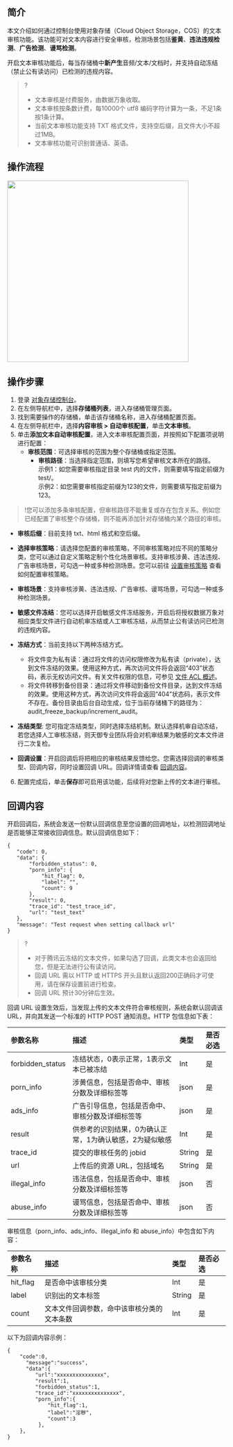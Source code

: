 ## 简介

本文介绍如何通过控制台使用对象存储（Cloud Object Storage，COS）的文本审核功能。该功能可对文本内容进行安全审核，检测场景包括**鉴黄**、**违法违规检测**、**广告检测**、**谩骂检测**。

开启文本审核功能后，每当存储桶中**新产生**音频/文本/文档时，并支持自动冻结（禁止公有读访问）已检测的违规内容。



>?
> - 文本审核是付费服务，由数据万象收取。
> - 文本审核按条数计费，每10000个 utf8 编码字符计算为一条，不足1条按1条计算。
> - 当前文本审核功能支持 TXT 格式文件，支持空后缀，且文件大小不超过1MB。
> - 文本审核功能可识别普通话、英语。
> 

## 操作流程
<img style="width:418px; max-width: inherit;" src="https://staticintl.cloudcachetci.com/yehe/backend-news/3YaP402_PRELIM__%E6%95%B0%E6%8D%AE%E4%B8%87%E8%B1%A1_%E4%BA%A7%E5%93%81%E7%9B%AE%E5%BD%95_%E4%B8%AD%E8%AF%91%E8%8B%B1_EN-US-1.png" />

## 操作步骤

1. 登录 [对象存储控制台](https://console.cloud.tencent.com/cos5)。
2. 在左侧导航栏中，选择**存储桶列表**，进入存储桶管理页面。
3. 找到需要操作的存储桶，单击该存储桶名称，进入存储桶配置页面。
4. 在左侧导航栏中，选择**内容审核 > 自动审核配置**，单击**文本审核**。
5. 单击**添加文本自动审核配置**，进入文本审核配置页面，并按照如下配置项说明进行配置：
   - **审核范围**：可选择审核的范围为整个存储桶或指定范围。
     - **审核路径**：当选择指定范围，则填写您希望审核文本所在的路径。<br>示例1：如您需要审核指定目录 test 内的文件，则需要填写指定前缀为 test/。<br>示例2：如您需要审核指定前缀为123的文件，则需要填写指定前缀为123。
>!您可以添加多条审核配置，但审核路径不能重复或存在包含关系。例如您已经配置了审核整个存储桶，则不能再添加针对存储桶内某个路径的审核。
>
 - **审核后缀**：目前支持 txt、html 格式和空后缀。
 - **选择审核策略**：请选择您配置的审核策略，不同审核策略对应不同的策略分类，您可以通过自定义策略定制个性化场景审核。支持审核涉黄、违法违规、广告审核场景，可勾选一种或多种检测场景。您可以前往 [设置审核策略](https://intl.cloud.tencent.com/document/product/436/52095) 查看如何配置审核策略。
 - **审核场景**：支持审核涉黄、违法违规、广告审核、谩骂场景，可勾选一种或多种检测场景。
 - **敏感文件冻结**：您可以选择开启敏感文件冻结服务，开启后将授权数据万象对相应类型文件进行自动机审冻结或人工审核冻结，从而禁止公有读访问已检测的违规内容。
 - **冻结方式**：当前支持以下两种冻结方式。
     - 将文件变为私有读：通过将文件的访问权限修改为私有读（private），达到文件冻结的效果。使用这种方式，再次访问文件将会返回“403”状态码，表示无权访问文件。有关文件权限的信息，可参见 [文件 ACL 概述](https://intl.cloud.tencent.com/document/product/436/30583)。
     - 将文件转移到备份目录：通过将文件移动到备份文件目录，达到文件冻结的效果。使用这种方式，再次访问文件将会返回“404”状态码，表示文件不存在。备份目录由后台自动生成，位于当前存储桶下的路径为：audit_freeze_backup/increment_audit。
 - **冻结类型**: 您可指定冻结类型，同时选择冻结机制。默认选择机审自动冻结，若您选择人工审核冻结，则天御专业团队将会对机审结果为敏感的文本文件进行二次复检。

 - **回调设置**：开启回调后将把相应的审核结果反馈给您。您需选择回调的审核类型、回调内容，同时设置回调 URL。回调详情请查看 [回调内容](#1)。
6. 配置完成后，单击**保存**即可启用该功能，后续将对您新上传的文本进行审核。

<span id="1"></span>
## 回调内容

开启回调后，系统会发送一份默认回调信息至您设置的回调地址，以检测回调地址是否能够正常接收回调信息。默认回调信息如下：
```plaintext
{
   "code": 0,
   "data": {
       "forbidden_status": 0,
       "porn_info": {
           "hit_flag": 0,
           "label": "",
           "count": 9
       },
       "result": 0,
       "trace_id": "test_trace_id",
       "url": "test_text"
   },
   "message": "Test request when setting callback url"
}
```

>?
> - 对于腾讯云冻结的文本文件，如果勾选了回调，此类文本也会返回给您，但是无法进行公有读访问。
> - 回调 URL 需以 HTTP 或 HTTPS 开头且默认返回200正确码才可使用，请在保存设置前进行检查。
> - 回调 URL 预计30分钟后生效。
> 

回调 URL 设置生效后，当发现上传的文本文件符合审核规则，系统会默认回调该 URL，并向其发送一个标准的 HTTP POST 通知消息。HTTP 包信息如下表：

| 参数名称         | 描述                                                         | 类型   | 是否必选 |
| :--------------- | :----------------------------------------------------------- | :----- | :------- |
| forbidden_status | 冻结状态，0表示正常，1表示文本已被冻结| Int    | 是       |
| porn_info        | 涉黄信息，包括是否命中、审核分数及详细标签等                 | json   | 是       |
| ads_info         | 广告引导信息，包括是否命中、审核分数及详细标签等             | json   | 是       |
| result           | 供参考的识别结果，0为确认正常，1为确认敏感，2为疑似敏感      | Int    | 是       |
| trace_id         | 提交的审核任务的 jobid                                       | String | 是       |
| url              | 上传后的资源 URL，包括域名                                  | String | 是       |
| illegal_info     | 违法信息，包括是否命中、审核分数及详细标签等             | json   | 否       |
| abuse_info       | 谩骂信息，包括是否命中、审核分数及详细标签等             | json   | 否      |

审核信息（porn_info、ads_info、illegal_info 和 abuse_info）中包含如下内容：

| 参数名称 | 描述                                       | 类型   | 是否必选 |
| :------- | :----------------------------------------- | :----- | :------- |
| hit_flag | 是否命中该审核分类                         | Int    | 是       |
| label    | 识别出的文本标签                           | String | 是       |
| count    | 文本文件回调参数，命中该审核分类的文本条数 | Int    | 是       |

以下为回调内容示例：

```plaintext
{	
    "code":0,
 	  "message":"success",
 	  "data":{
 		 "url":"xxxxxxxxxxxxxxx",
 		 "result":1,
 		 "forbidden_status":1,
 		 "trace_id":"xxxxxxxxxxxxxxx",
 		 "porn_info":{
 			 "hit_flag":1,
 			 "label":"淫秽",
 			 "count":3
 		  },
    },
}
```


